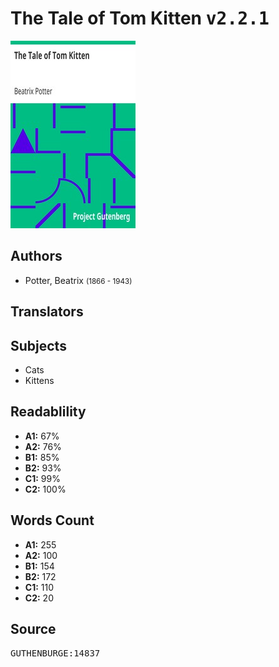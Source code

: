 # The Tale of Tom Kitten <kbd>v2.2.1</kbd>

![](./cover.medium.jpg "")

## Authors


 - Potter, Beatrix <small>(1866 - 1943)</small>

## Translators



## Subjects


 - Cats
 - Kittens

## Readablility


 - **A1:** 67%
 - **A2:** 76%
 - **B1:** 85%
 - **B2:** 93%
 - **C1:** 99%
 - **C2:** 100%

## Words Count


 - **A1:** 255
 - **A2:** 100
 - **B1:** 154
 - **B2:** 172
 - **C1:** 110
 - **C2:** 20

## Source


<kbd>GUTHENBURGE:14837</kbd>
